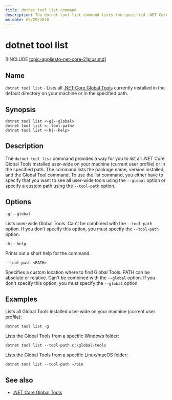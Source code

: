 ```yaml
---
title: dotnet tool list command
description: The dotnet tool list command lists the specified .NET Core Global Tool from your machine.
ms.date: 05/29/2018
---
```

# dotnet tool list

[!INCLUDE [topic-appliesto-net-core-21plus.md](../../../includes/topic-appliesto-net-core-21plus.md)]

## Name

`dotnet tool list` - Lists all [.NET Core Global Tools](global-tools.md) currently installed in the default directory on your machine or in the specified path.

## Synopsis

```console
dotnet tool list <-g|--global>
dotnet tool list <--tool-path>
dotnet tool list <-h|--help>
```

## Description

The `dotnet tool list` command provides a way for you to list all .NET Core Global Tools installed user-wide on your machine (current user profile) or in the specified path. The command lists the package name, version installed, and the Global Tool command. To use the list command, you either have to specify that you want to see all user-wide tools using the `--global` option or specify a custom path using the `--tool-path` option.

## Options

`-g|--global`

Lists user-wide Global Tools. Can't be combined with the `--tool-path` option. If you don't specify this option, you must specify the `--tool-path` option.

`-h|--help`

Prints out a short help for the command.

`--tool-path <PATH>`

Specifies a custom location where to find Global Tools. PATH can be absolute or relative. Can't be combined with the `--global` option. If you don't specify this option, you must specify the `--global` option.

## Examples

Lists all Global Tools installed user-wide on your machine (current user profile):

`dotnet tool list -g`

Lists the Global Tools from a specific Windows folder:

`dotnet tool list --tool-path c:\global-tools`

Lists the Global Tools from a specific Linux/macOS folder:

`dotnet tool list --tool-path ~/bin`

## See also

- [.NET Core Global Tools](global-tools.md)
